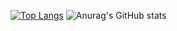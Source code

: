 [![Top Langs](https://github-readme-stats.vercel.app/api/top-langs/?username=Kong-E)](https://github.com/Kong-E/github-readme-stats)
![Anurag's GitHub stats](https://github-readme-stats.vercel.app/api?username=Kong-E&count_private=true&show_icons=true&theme=swift)

<!--
**Kong-E/Kong-E** is a ✨ _special_ ✨ repository because its `README.md` (this file) appears on your GitHub profile.

Here are some ideas to get you started:

- 🔭 I’m currently working on ...
- 🌱 I’m currently learning ...
- 👯 I’m looking to collaborate on ...
- 🤔 I’m looking for help with ...
- 💬 Ask me about ...
- 📫 How to reach me: ...
- 😄 Pronouns: ...
- ⚡ Fun fact: ...
-->
